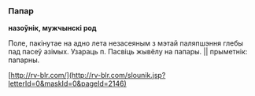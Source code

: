 ### Папар
**назоўнік, мужчынскі род**

Поле, пакінутае на адно лета незасеяным з мэтай паляпшэння глебы пад пасеў азімых. Узараць п. Пасвіць жывёлу на папары. || прыметнік: папарны.

<a rel="author">[http://rv-blr.com/](http://rv-blr.com/slounik.jsp?letterId=0&maskId=0&pageId=2146)</a>
